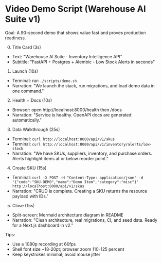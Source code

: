 # Video Demo Script (Warehouse AI Suite v1)

Goal: A 90-second demo that shows value fast and proves production readiness.

0) Title Card (3s)
- Text: "Warehouse AI Suite - Inventory Intelligence API"
- Subtitle: "FastAPI + Postgres + Alembic - Low Stock Alerts in seconds"

1) Launch (10s)
- Terminal: run `./scripts/demo.sh`
- Narration: "We launch the stack, run migrations, and load demo data in one command."

2) Health + Docs (10s)
- Browser: open http://localhost:8000/health then /docs
- Narration: "Service is healthy. OpenAPI docs are generated automatically."

3) Data Walkthrough (25s)
- Terminal: `curl http://localhost:8000/api/v1/skus`
- Terminal: `curl http://localhost:8000/api/v1/inventory/alerts/low-stock`
- Narration: "We have SKUs, suppliers, inventory, and purchase orders. Alerts highlight items at or below reorder point."

4) Create SKU (15s)
- Terminal: `curl -X POST -H "Content-Type: application/json" -d '{"code":"SKU-DEMO","name":"Demo Item","category":"misc"}' http://localhost:8000/api/v1/skus`
- Narration: "CRUD is complete. Creating a SKU returns the resource payload with IDs."

5) Close (15s)
- Split-screen: Mermaid architecture diagram in README
- Narration: "Clean architecture, real migrations, CI, and seed data. Ready for a Next.js dashboard in v2."

Tips:
- Use a 1080p recording at 60fps
- Shell font size ~18-20pt; browser zoom 110-125 percent
- Keep keystrokes minimal; avoid mouse jitter

